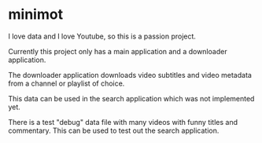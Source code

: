 # minimot

I love data and I love Youtube, so this is a passion project.

Currently this project only has a main application and a downloader application.

The downloader application downloads video subtitles and video metadata from a channel or playlist of choice.

This data can be used in the search application which was not implemented yet.

There is a test "debug" data file with many videos with funny titles and commentary. This can be used to test out the search application. 
